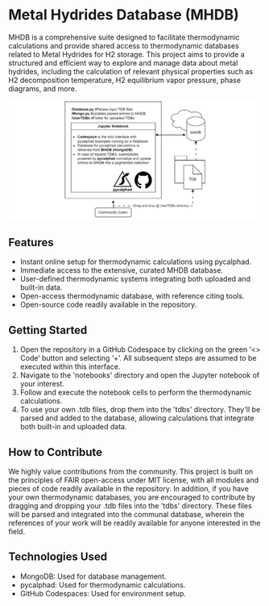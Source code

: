 # Metal Hydrides Database (MHDB)

MHDB is a comprehensive suite designed to facilitate thermodynamic calculations and provide shared access to thermodynamic databases related to Metal Hydrides for H2 storage. This project aims to provide a structured and efficient way to explore and manage data about metal hydrides, including the calculation of relevant physical properties such as H2 decomposition temperature, H2 equilibrium vapor pressure, phase diagrams, and more.

![MHDB Schematic](assets/MHDB.png)

## Features

- Instant online setup for thermodynamic calculations using pycalphad.
- Immediate access to the extensive, curated MHDB database.
- User-defined thermodynamic systems integrating both uploaded and built-in data.
- Open-access thermodynamic database, with reference citing tools.
- Open-source code readily available in the repository.


## Getting Started

1. Open the repository in a GitHub Codespace by clicking on the green ‘<> Code’ button and selecting ‘+’. All subsequent steps are assumed to be executed within this interface.
2. Navigate to the 'notebooks' directory and open the Jupyter notebook of your interest.
3. Follow and execute the notebook cells to perform the thermodynamic calculations.
4. To use your own .tdb files, drop them into the 'tdbs' directory. They'll be parsed and added to the database, allowing calculations that integrate both built-in and uploaded data.

## How to Contribute

We highly value contributions from the community. This project is built on the principles of FAIR open-access under MIT license, with all modules and pieces of code readily available in the repository. In addition, if you have your own thermodynamic databases, you are encouraged to contribute by dragging and dropping your .tdb files into the 'tdbs' directory. These files will be parsed and integrated into the communal database, wherein the references of your work will be readily available for anyone interested in the field.

## Technologies Used

- MongoDB: Used for database management.
- pycalphad: Used for thermodynamic calculations.
- GitHub Codespaces: Used for environment setup.